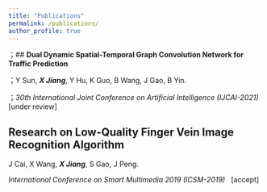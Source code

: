 ```yaml
---
title: "Publications"
permalink: /publications/
author_profile: true
---
```


；## **Dual Dynamic Spatial-Temporal Graph Convolution Network for Traffic Prediction**

；Y Sun, _**X Jiang**_, Y Hu, K Guo, B Wang, J Gao, B Yin.

；_30th International Joint Conference on Artificial Intelligence  (IJCAI-2021)_ &nbsp; \[under review]


## **Research on Low-Quality Finger Vein Image Recognition Algorithm**

J Cai, X Wang, _**X Jiang**_, S Gao, J Peng.

_International Conference on Smart Multimedia 2019  (ICSM-2019)_ &nbsp; \[accept]

